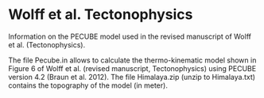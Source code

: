 # Wolff et al. Tectonophysics
Information on the PECUBE model used in the revised manuscript of Wolff et al. (Tectonophysics).

The file Pecube.in allows to calculate the thermo-kinematic model shown in Figure 6 of Wolff et al. (revised manuscript, Tectonophysics) using PECUBE version 4.2 (Braun et al. 2012). The file Himalaya.zip (unzip to Himalaya.txt) contains the topography of the model (in meter).
